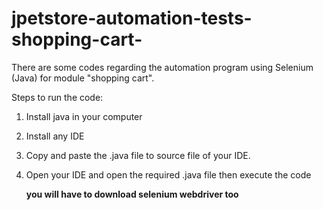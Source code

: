 # jpetstore-automation-tests-shopping-cart-
There are some codes regarding the automation program using Selenium (Java) for module "shopping cart".

Steps to run the code:
1. Install java in your computer
2. Install any IDE
3. Copy and paste the .java file to source file of your IDE.
4. Open your IDE and open the required .java file then execute the code


   **you will have to download selenium webdriver too**
